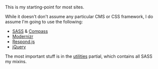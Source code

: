 This is my starting-point for most sites.

While it doesn't don't assume any particular CMS or CSS framework, I do assume I'm going to use the following:

* [SASS](http://sass-lang.com) & [Compass](http://compass-style.org)
* [Modernizr](http://modernizr.com)
* [Respond.js](https://github.com/scottjehl/Respond)
* [jQuery](http://jquery.com)

The most important stuff is in the [utilities](https://github.com/jmuspratt/site-template/blob/master/sass/_utilities.scss) partial, which contains all SASS my mixins.